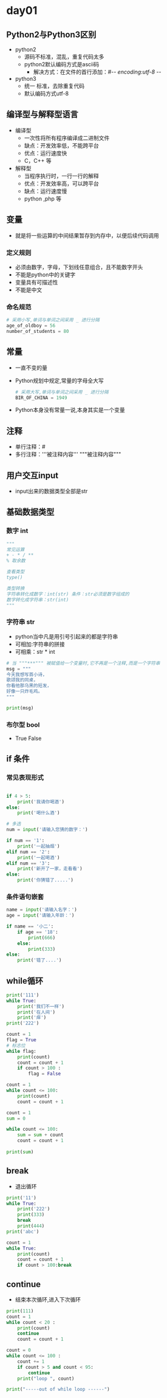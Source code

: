 # day01

## Python2与Python3区别

- python2 
  - 源码不标准，混乱，重复代码太多
  - python2默认编码方式是ascii码
    - 解决方式：在文件的首行添加：#-*- encoding:utf-8 -*-
- python3 
  - 统一 标准，去除重复代码
  - 默认编码方式utf-8

## 编译型与解释型语言

- 编译型
  - 一次性将所有程序编译成二进制文件
  - 缺点：开发效率低，不能跨平台
  - 优点：运行速度快
  - C，C++ 等
- 解释型
  - 当程序执行时，一行一行的解释
  - 优点：开发效率高，可以跨平台
  - 缺点：运行速度慢
  - python ,php 等

## 变量

- 就是将一些运算的中间结果暂存到内存中，以便后续代码调用

### 定义规则

- 必须由数字，字母，下划线任意组合，且不能数字开头
- 不能是python中的关键字
- 变量具有可描述性
- 不能是中文

### 命名规范

```python
# 采用小写,单词与单词之间采用 _ 进行分隔
age_of_oldboy = 56
number_of_students = 80
```

## 常量

- 一直不变的量

- Python规划中规定,常量的字母全大写

  ```python
  # 采用大写,单词与单词之间采用 _ 进行分隔
  BIR_OF_CHINA = 1949
  ```

- Python本身没有常量一说,本身其实是一个变量

## 注释

- 单行注释：#
- 多行注释：'''被注释内容'''  """被注释内容"""

## 用户交互input

- input出来的数据类型全部是str

## 基础数据类型

### 数字 int

```python
"""
常见运算
+ - * / ** 
% 取余数

查看类型
type()

类型转换
字符串转化成数字：int(str) 条件：str必须是数字组成的
数字转化成字符串：str(int)
"""
```

### 字符串 str

- python当中凡是用引号引起来的都是字符串
- 可相加:字符串的拼接
- 可相乘：str * int

```python
# 当 """***""" 被赋值给一个变量时,它不再是一个注释,而是一个字符串
msg = """
今天我想写首小诗，
歌颂我的同桌，
你看他那乌黑的短发，
好像一只炸毛鸡。
"""

print(msg)
```

### 布尔型 bool

- True False

## if 条件

### 常见表现形式

```python

```

```python
if 4 > 5:
	print('我请你喝酒')
else:
	print('喝什么酒')
```

```python
# 多选
num = input('请输入您猜的数字：')

if num == '1':
	print('一起抽烟')
elif num == '2':
	print('一起喝酒')
elif num == '3':
	print('新开了一家，走看看')
else:
	print('你猜错了.....')
```

### 条件语句嵌套

```python
name = input('请输入名字：')
age = input('请输入年龄：')

if name == '小二':
	if age == '18':
		print(666)
	else:
		print(333)
else:
	print('错了....')
```

## while循环

```python
print('111')
while True:
	print('我们不一样')
	print('在人间')
	print('痒')
print('222')
```

```python
count = 1
flag = True
# 标志位
while flag:
	print(count)
	count = count + 1
	if count > 100 :
		flag = False
```

```python
count = 1
while count <= 100:
	print(count)
	count = count + 1
```

```python
count = 1
sum = 0

while count <= 100:
	sum = sum + count 
	count = count + 1
	
print(sum)
```

## break

- 退出循环

```python
print('11')
while True:
	print('222')
	print(333)
	break
	print(444)
print('abc')
```

```python
count = 1
while True:
	print(count)
	count = count + 1
	if count > 100:break
```

## continue

- 结束本次循环,进入下次循环

```python
print(111)
count = 1
while count < 20 :
	print(count)
	continue
	count = count + 1
```

```python
count = 0
while count <= 100 : 
    count += 1
    if count > 5 and count < 95: 
        continue 
    print("loop ", count)

print("-----out of while loop ------")
```


